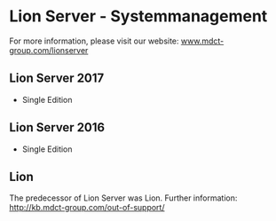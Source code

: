 # Lion Server - Systemmanagement
For more information, please visit our website: www.mdct-group.com/lionserver


## Lion Server 2017
- Single Edition


## Lion Server 2016
- Single Edition


## Lion
The predecessor of Lion Server was Lion.
Further information: http://kb.mdct-group.com/out-of-support/

